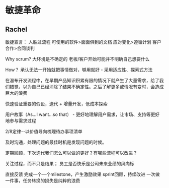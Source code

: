 # 敏捷革命

## Rachel

敏捷宣言：
人胜过流程
可使用的软件>面面俱到的文档
应对变化>遵循计划
客户合作>合同谈判

Why scrum?
大环境是不确定的
老板/客户开始可能并不明确自己想要什么

How？
承认无法一开始就把事情做对，够用就好 - 采用适应性、探索式方法

在瀑布开发流程中，在早期产品知识积累有限的情况下就产生了大量需求，给了我们错觉，以为自己已经消除了结果不确定性。之后了解更多或情况有变时，会造成巨大的浪费

快速验证重要的假设，迭代 + 增量开发，低成本探索

用户故事（As...I want...so that） - 更好地理解用户需求，让市场、支持等更好地参与需求过程

2/8定律--以价值导向梳理待办事项清单

及时沟通，处理问题的最佳时机是发现问题的时候。

定期回顾，下次迭代我们怎么可以做的更好？有哪些流程可以改进？

关注过程，而不只是结果； 员工是否快乐是公司未来业绩的风向标

直接反馈
完成一个一个milestone，产生激励效果
sprint回顾，持续改进
一次做一件事，任务转换的损失是纯粹的浪费
